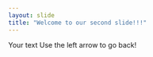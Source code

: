 ```yaml
---
layout: slide
title: "Welcome to our second slide!!!"
---
```


Your text
Use the left arrow to go back!
